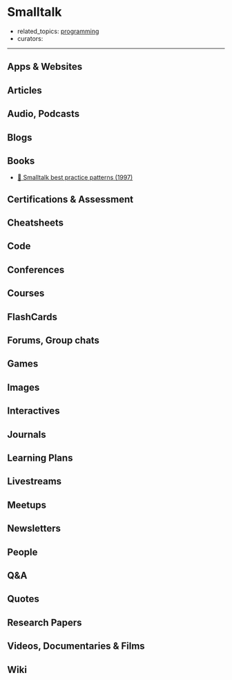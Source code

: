 # Smalltalk

- related_topics: [programming](programming.md)
- curators:

------

## Apps & Websites

## Articles

## Audio, Podcasts

## Blogs

## Books

- [📕 Smalltalk best practice patterns (1997)](http://www.goodreads.com/book/show/781561.Smalltalk_Best_Practice_Patterns)

## Certifications & Assessment

## Cheatsheets

## Code

## Conferences

## Courses

## FlashCards

## Forums, Group chats

## Games

## Images

## Interactives

## Journals

## Learning Plans

## Livestreams

## Meetups

## Newsletters

## People

## Q&A

## Quotes

## Research Papers

## Videos, Documentaries & Films

## Wiki
